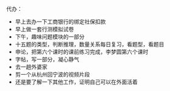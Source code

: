 代办：
+ 早上去办一下工商银行的绑定社保扣款
+ 早上做一套行测模拟试卷
+ 下午，趣味问题模块的一部分
+ 十五题的类型，判断推理，数量关系每日复习，看题型，看题目  
+ 申论，把第六个课时的课前练习完成，李梦圆第六个课时  
+ 字帖，写一部分，凝心静气  
+ 去一趟外婆家
+ 剪一个从杭州回宁波的视频片段
+ 还是要了解一下其他工作，证明自己可以在外面活着